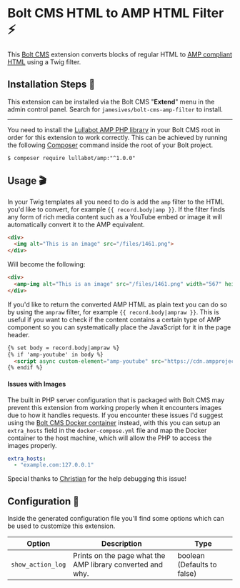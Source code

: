 # Bolt CMS HTML to AMP HTML Filter ⚡

This [Bolt CMS](https://bolt.cm/) extension converts blocks of regular HTML to [AMP compliant HTML](https://www.ampproject.org/) using a Twig filter.

## Installation Steps 💽
This extension can be installed via the Bolt CMS "**Extend**" menu in the admin control panel. Search for `jamesives/bolt-cms-amp-filter` to install.

---

You need to install the [Lullabot AMP PHP library](https://github.com/Lullabot/amp-library) in your Bolt CMS root in order for this extension to work correctly. This can be achieved by running the following [Composer](https://getcomposer.org/) command inside the root of your Bolt project.

```
$ composer require lullabot/amp:"^1.0.0"
```

## Usage 🎬
In your Twig templates all you need to do is add the `amp` filter to the HTML you'd like to convert, for example `{{ record.body|amp }}`. If the filter finds any form of rich media content such as a YouTube embed or image it will automatically convert it to the AMP equivalent.

```html
<div>
  <img alt="This is an image" src="/files/1461.png">
</div>
```

Will become the following:

```html
<div>
  <amp-img alt="This is an image" src="/files/1461.png" width="567" height="500" layout="responsive"></amp-img>
</div>
```

If you'd like to return the converted AMP HTML as plain text you can do so by using the `ampraw` filter, for example `{{ record.body|ampraw }}`. This is useful if you want to check if the content contains a certain type of AMP component so you can systematically place the JavaScript for it in the page header.

```html
{% set body = record.body|ampraw %}
{% if 'amp-youtube' in body %}
  <script async custom-element="amp-youtube" src="https://cdn.ampproject.org/v0/amp-youtube-0.1.js"></script>   
{% endif %}
```

#### Issues with Images
The built in PHP server configuration that is packaged with Bolt CMS may prevent this extension from working properly when it encounters images due to how it handles requests. If you encounter these issues I'd suggest using the [Bolt CMS Docker container](https://github.com/rossriley/docker-bolt) instead, with this you can setup an `extra_hosts` field in the `docker-compose.yml` file and map the Docker container to the host machine, which will allow the PHP to access the images properly.

```yml
extra_hosts:
  - "example.com:127.0.0.1"
```

Special thanks to [Christian](https://github.com/CristianAThompson) for the help debugging this issue! 

## Configuration 📁
Inside the generated configuration file you'll find some options which can be used to customize this extension.

| Option | Description | Type |
| ------------- | ------------- | ------------- |
| `show_action_log`  |  Prints on the page what the AMP library converted and why. | boolean (Defaults to false) |
